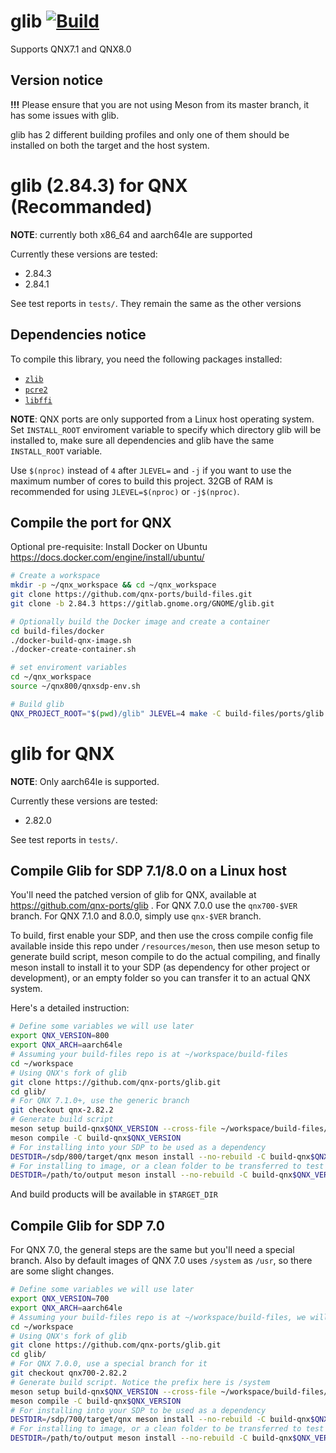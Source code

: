 # glib [![Build](https://github.com/qnx-ports/build-files/actions/workflows/glib.yml/badge.svg)](https://github.com/qnx-ports/build-files/actions/workflows/glib.yml)

Supports QNX7.1 and QNX8.0

## Version notice

**!!!** Please ensure that you are not using Meson from its master branch, it has some issues with glib.

glib has 2 different building profiles and only one of them should be installed on both the target and the host system.

# glib (2.84.3) for QNX (Recommanded)

**NOTE**: currently both x86_64 and aarch64le are supported

Currently these versions are tested:
+ 2.84.3
+ 2.84.1 

See test reports in `tests/`. They remain the same as the other versions

## Dependencies notice


To compile this library, you need the following packages installed:
+ [`zlib`](https://github.com/qnx-ports/build-files/edit/main/ports/zlib)
+ [`pcre2`](https://github.com/qnx-ports/build-files/edit/main/ports/pcre2)
+ [`libffi`](https://github.com/qnx-ports/build-files/edit/main/ports/libffi)

**NOTE**: QNX ports are only supported from a Linux host operating system. Set `INSTALL_ROOT` enviroment variable to specify which directory glib will be installed to, make sure all dependencies and glib have the same `INSTALL_ROOT` variable.

Use `$(nproc)` instead of `4` after `JLEVEL=` and `-j` if you want to use the maximum number of cores to build this project.
32GB of RAM is recommended for using `JLEVEL=$(nproc)` or `-j$(nproc)`.

## Compile the port for QNX


Optional pre-requisite: Install Docker on Ubuntu https://docs.docker.com/engine/install/ubuntu/
```bash
# Create a workspace
mkdir -p ~/qnx_workspace && cd ~/qnx_workspace
git clone https://github.com/qnx-ports/build-files.git
git clone -b 2.84.3 https://gitlab.gnome.org/GNOME/glib.git

# Optionally build the Docker image and create a container
cd build-files/docker
./docker-build-qnx-image.sh
./docker-create-container.sh

# set enviroment variables
cd ~/qnx_workspace
source ~/qnx800/qnxsdp-env.sh

# Build glib
QNX_PROJECT_ROOT="$(pwd)/glib" JLEVEL=4 make -C build-files/ports/glib install
```

# glib for QNX 

**NOTE**: Only aarch64le is supported.

Currently these versions are tested:
+ 2.82.0

See test reports in `tests/`.

## Compile Glib for SDP 7.1/8.0 on a Linux host
You'll need the patched version of glib for QNX, available at https://github.com/qnx-ports/glib . For QNX 7.0.0 use the `qnx700-$VER` branch. For QNX 7.1.0 and 8.0.0, simply use `qnx-$VER` branch.

To build, first enable your SDP, and then use the cross compile config file available inside this repo under `/resources/meson`, then use meson setup to generate build script, meson compile to do the actual compiling, and finally meson install to install it to your SDP (as dependency for other project or development), or an empty folder so you can transfer it to an actual QNX system.

Here's a detailed instruction:

``` bash
# Define some variables we will use later
export QNX_VERSION=800
export QNX_ARCH=aarch64le
# Assuming your build-files repo is at ~/workspace/build-files
cd ~/workspace
# Using QNX's fork of glib
git clone https://github.com/qnx-ports/glib.git
cd glib/
# For QNX 7.1.0+, use the generic branch
git checkout qnx-2.82.2
# Generate build script
meson setup build-qnx$QNX_VERSION --cross-file ~/workspace/build-files/resources/$QNX_ARCH/qnx$QNX_VERSION.ini -Dprefix=/usr -Dxattr=false
meson compile -C build-qnx$QNX_VERSION
# For installing into your SDP to be used as a dependency
DESTDIR=/sdp/800/target/qnx meson install --no-rebuild -C build-qnx$QNX_VERSION
# For installing to image, or a clean folder to be transferred to test platform
DESTDIR=/path/to/output meson install --no-rebuild -C build-qnx$QNX_VERSION
```

And build products will be available in `$TARGET_DIR`

## Compile Glib for SDP 7.0
For QNX 7.0, the general steps are the same but you'll need a special branch. Also by default images of QNX 7.0 uses `/system` as `/usr`, so there are some slight changes.

```bash
# Define some variables we will use later
export QNX_VERSION=700
export QNX_ARCH=aarch64le
# Assuming your build-files repo is at ~/workspace/build-files, we will be cloning glib parallel to it
cd ~/workspace
# Using QNX's fork of glib
git clone https://github.com/qnx-ports/glib.git
cd glib/
# For QNX 7.0.0, use a special branch for it
git checkout qnx700-2.82.2
# Generate build script. Notice the prefix here is /system
meson setup build-qnx$QNX_VERSION --cross-file ~/workspace/build-files/resources/$QNX_ARCH/qnx$QNX_VERSION.ini -Dprefix=/system -Dxattr=false
meson compile -C build-qnx$QNX_VERSION
# For installing into your SDP to be used as a dependency
DESTDIR=/sdp/700/target/qnx meson install --no-rebuild -C build-qnx$QNX_VERSION
# For installing to image, or a clean folder to be transferred to test platform
DESTDIR=/path/to/output meson install --no-rebuild -C build-qnx$QNX_VERSION
```
